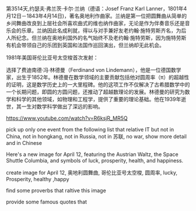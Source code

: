 
第3514天,约瑟夫·弗兰茨·卡尔·兰纳（德语：Josef Franz Karl Lanner，1801年4月12日－1843年4月14日)，著名奥地利作曲家。兰纳是第一位把圆舞曲从简单的乡间舞曲改良到上层社会所喜欢曲式的维也纳作曲家，无论是作为伴奏音乐还是音乐会的乐章。兰纳因此名成利就，得以与对手兼好友老约翰·施特劳斯齐名，为后人所纪念。但兰纳在奥地利国外的名气始终不及老约翰·施特劳斯，因为施特劳斯有机会带领自己的乐团到英国和法国作巡回演出，但兰纳却无此机会。

1981年美国哥伦比亚号太空梭首次发射：
 

选择了费迪南德·冯·林德曼（Ferdinand von Lindemann），他是一位德国数学家，出生于1852年。林德曼在数学领域的主要贡献包括他对圆周率（π）的超越性的证明，这是数学历史上的一大里程碑。他的这项工作不仅解决了古希腊数学中的一个长期问题，即圆的方圆问题，还推动了超越数理论的发展。林德曼的研究为数学和科学的其他领域，如物理和工程学，提供了重要的理论基础。他在1939年逝世，其一生对数学科学做出了深远的影响。


https://www.youtube.com/watch?v=R6ksjR_MR5Q

pick up  only one event  from the following list that relative IT but not in China, not in hongkang, not in Russia, not in 苏联, no war, show more detail and in Chinese 

Here's a new image for April 12, featuring the Austrian Waltz, the Space Shuttle Columbia, and symbols of luck, prosperity, health, and happiness.

create image for April 12, 奥地利圆舞曲, 哥伦比亚号太空梭, 圆周率, lucky, Prosperity, healthy ,happy


find some   proverbs that raltive this image 
 

provide some famous quotes that  